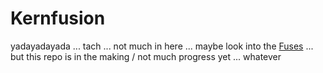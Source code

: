# Kernfusion

yadayadayada ... tach ... not much in here ... maybe look into the [Fuses](Fuses/README.md) ... but this repo is in the making / not much progress yet ... whatever
